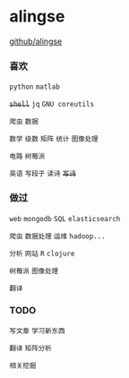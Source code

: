 <YAML-META-INFO-START/>

<!--
id: 100000
tags: []
cat: fun
cdate: "2016.07.31"
mdate: "2016.07.31"
title: "自己给自己贴的一些tag"
keyword: 
	- aligse
	- python
	- tags
-->
<YAML-META-INFO-END/>

# alingse

 [github/alingse](https://github.com/alingse)

### 喜欢

  `python` `matlab` 
  
  <s>`shell`</s> `jq` `GNU coreutils`
  
  `爬虫` `数据`
  
  `数学` `级数` `矩阵` `统计` `图像处理`
  
  `电路` `树莓派`
  
  `英语` `写段子` `读诗` <s>`写诗`</s>
 
###  做过

   `web` `mongodb` `SQL` `elasticsearch`
	
   `爬虫` `数据处理`  `运维` `hadoop...`
   
   `分析` `网站` `R` `clojure`
   
   `树莓派` `图像处理`
   
   `翻译` 
  
  
### TODO

   `写文章` `学习新东西`
   
   `翻译` `矩阵分析`
   
   `相关挖掘`
